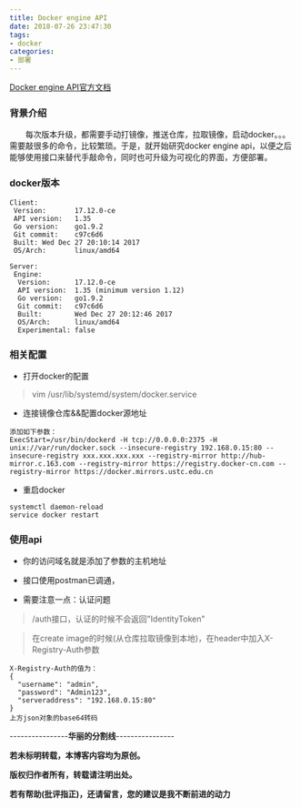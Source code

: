 ```yaml
---
title: Docker engine API
date: 2018-07-26 23:47:30
tags:
- docker
categories:
- 部署
---
```

[Docker engine API官方文档](https://docs.docker.com/engine/api/v1.35/)
### 背景介绍
&emsp;&emsp;每次版本升级，都需要手动打镜像，推送仓库，拉取镜像，启动docker。。。需要敲很多的命令，比较繁琐。于是，就开始研究docker engine api，以便之后能够使用接口来替代手敲命令，同时也可升级为可视化的界面，方便部署。
### docker版本
<!-- more -->
~~~
Client:
 Version:       17.12.0-ce
 API version:   1.35
 Go version:    go1.9.2
 Git commit:    c97c6d6
 Built: Wed Dec 27 20:10:14 2017
 OS/Arch:       linux/amd64

Server:
 Engine:
  Version:      17.12.0-ce
  API version:  1.35 (minimum version 1.12)
  Go version:   go1.9.2
  Git commit:   c97c6d6
  Built:        Wed Dec 27 20:12:46 2017
  OS/Arch:      linux/amd64
  Experimental: false
~~~

### 相关配置
- 打开docker的配置
> vim /usr/lib/systemd/system/docker.service

- 连接镜像仓库&&配置docker源地址
>
    添加如下参数：
    ExecStart=/usr/bin/dockerd -H tcp://0.0.0.0:2375 -H unix://var/run/docker.sock --insecure-registry 192.168.0.15:80 --insecure-registry xxx.xxx.xxx.xxx --registry-mirror http://hub-mirror.c.163.com --registry-mirror https://registry.docker-cn.com --registry-mirror https://docker.mirrors.ustc.edu.cn

- 重启docker
>
    systemctl daemon-reload
    service docker restart

### 使用api

- 你的访问域名就是添加了参数的主机地址

- 接口使用postman已调通，

- 需要注意一点：认证问题

> /auth接口，认证的时候不会返回"IdentityToken"

> 在create image的时候(从仓库拉取镜像到本地)，在header中加入X-Registry-Auth参数

~~~
X-Registry-Auth的值为：
{
  "username": "admin",
  "password": "Admin123",
  "serveraddress": "192.168.0.15:80"
}
上方json对象的base64转码
~~~
----------------**华丽的分割线**----------------

**若未标明转载，本博客内容均为原创。**

**版权归作者所有，转载请注明出处。**

**若有帮助(批评指正)，还请留言，您的建议是我不断前进的动力**